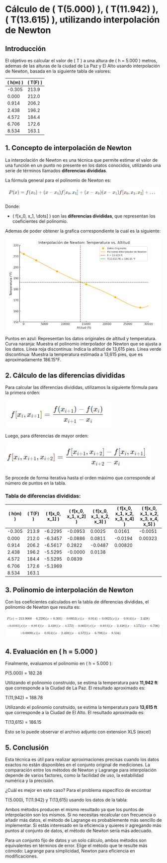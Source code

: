 # Cálculo de \( T(5.000) \), \( T(11.942) \), \( T(13.615) \),  utilizando interpolación de Newton

## Introducción
El objetivo es calcular el valor de \( T \) a una altura de \( h = 5.000 \) metros, ademas de las alturas de la ciudad de La Paz y El Alto usando interpolación de Newton, basada en la siguiente tabla de valores:

| \( h(m) \)  | \( T(F) \)  |
|-------------|-------------|
| -0.305      | 213.9       |
| 0.000       | 212.0       |
| 0.914       | 206.2       |
| 2.438       | 196.2       |
| 4.572       | 184.4       |
| 6.706       | 172.6       |
| 8.534       | 163.1       |

## 1. Concepto de interpolación de Newton
La interpolación de Newton es una técnica que permite estimar el valor de una función en un punto no presente en los datos conocidos, utilizando una serie de términos llamados **diferencias divididas**.

La fórmula general para el polinomio de Newton es:

![Formula general](https://github.com/javihen/INTERPOLACION-CLASE-10102024/blob/main/imagenes/1.png)


Donde:
- \( f[x_0, x_1, \dots] \) son las **diferencias divididas**, que representan los coeficientes del polinomio.

Ademas de poder obtener la grafica correspondiente la cual es la siguiente:

![Formula general](https://github.com/javihen/INTERPOLACION-CLASE-10102024/blob/main/imagenes/5.png)

Puntos en azul: Representan los datos originales de altitud y temperatura.
Curva naranja: Muestra el polinomio interpolador de Newton que se ajusta a los datos.
Línea roja discontinua: Indica la altitud de 13,615 pies.
Línea verde discontinua: Muestra la temperatura estimada a 13,615 pies, que es aproximadamente 186.15°F.
  
## 2. Cálculo de las diferencias divididas
Para calcular las diferencias divididas, utilizamos la siguiente fórmula para la primera orden:

![Formula general](https://github.com/javihen/INTERPOLACION-CLASE-10102024/blob/main/imagenes/2.png)

Luego, para diferencias de mayor orden:

![Formula general](https://github.com/javihen/INTERPOLACION-CLASE-10102024/blob/main/imagenes/3.png)

Se procede de forma iterativa hasta el orden máximo que corresponde al número de puntos en la tabla.

### Tabla de diferencias divididas:

| \( h(m) \)  | \( T(F) \)  | \( f[x_0, x_1] \) | \( f[x_0, x_1, x_2] \) | \( f[x_0, x_1, x_2, x_3] \) | \( f[x_0, x_1, x_2, x_3, x_4] \) | \( f[x_0, x_1, x_2, x_3, x_4, x_5] \) |
|-------------|-------------|-------------------|-------------------------|-----------------------------|-----------------------------------|-------------------------------------|
| -0.305      | 213.9       | -6.2295           | -0.0953                 | 0.0025                      | 0.0161                            | -0.0051                            |
| 0.000       | 212.0       | -6.3457           | -0.0886                 | 0.0811                      | -0.0194                           | 0.00323                            |
| 0.914       | 206.2       | -6.5617           | 0.2822                  | -0.0487                     | 0.00820                           |                                     |
| 2.438       | 196.2       | -5.5295           | -0.0000                 | 0.0138                      |                                   |                                     |
| 4.572       | 184.4       | -5.5295           | 0.0839                  |                             |                                   |                                     |
| 6.706       | 172.6       | -5.1969           |                         |                             |                                   |                                     |
| 8.534       | 163.1       |                   |                         |                             |                                   |                                     |

## 3. Polinomio de interpolación de Newton
Con los coeficientes calculados en la tabla de diferencias divididas, el polinomio de Newton que resulta es:

![Formula general](https://github.com/javihen/INTERPOLACION-CLASE-10102024/blob/main/imagenes/4.png)

## 4. Evaluación en \( h = 5.000 \)
Finalmente, evaluamos el polinomio en \( h = 5.000 \):

P(5.000) = 182.28 

Utilizando el polinomio construido, se estima la temperatura para **11,942 ft** que corresponde a la Ciudad de La Paz. El resultado aproximado es:

T(11,942) = 188.78

Utilizando el polinomio construido, se estima la temperatura para **13,615 ft** que corresponde a la Ciudad de El Alto. El resultado aproximado es:

T(13,615) = 186.15

Esto se lo puede observar el archivo adjunto con extension XLS (excel)

## 5. Conclusión
Esta técnica es útil para realizar aproximaciones precisas cuando los datos exactos no están disponibles en el conjunto original de mediciones.
La comparación entre los métodos de Newton y Lagrange para interpolación depende de varios factores, como la facilidad de uso, la estabilidad numérica y la precisión.

¿Cuál es mejor en este caso?
Para el problema específico de encontrar 

T(5.000), T(11.942) y T(13,615) usando los datos de la tabla:

Ambos métodos producen el mismo resultado ya que los puntos de interpolación son los mismos.
Si no necesitas recalcular con frecuencia o añadir más datos, el método de Lagrange es probablemente más sencillo de implementar.
Si estás interesado en la eficiencia y quieres ir agregando más puntos al conjunto de datos, el método de Newton sería más adecuado.

Para un conjunto fijo de datos y un solo cálculo, ambos métodos son equivalentes en términos de error. Elige el método que te resulte más cómodo: Lagrange para simplicidad, Newton para eficiencia en modificaciones.
